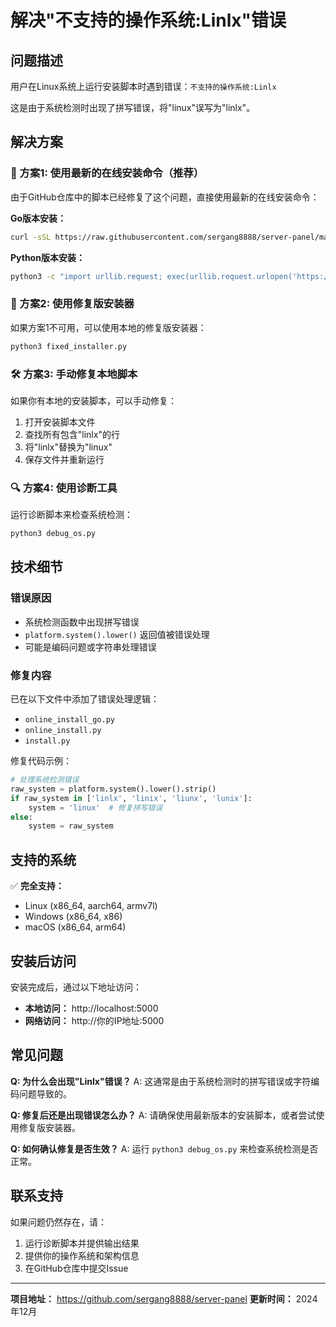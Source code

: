 # 解决"不支持的操作系统:Linlx"错误

## 问题描述
用户在Linux系统上运行安装脚本时遇到错误：`不支持的操作系统:Linlx`

这是由于系统检测时出现了拼写错误，将"linux"误写为"linlx"。

## 解决方案

### 🚀 方案1: 使用最新的在线安装命令（推荐）

由于GitHub仓库中的脚本已经修复了这个问题，直接使用最新的在线安装命令：

**Go版本安装：**
```bash
curl -sSL https://raw.githubusercontent.com/sergang8888/server-panel/main/install_go.sh | bash
```

**Python版本安装：**
```bash
python3 -c "import urllib.request; exec(urllib.request.urlopen('https://raw.githubusercontent.com/sergang8888/server-panel/main/online_install_go.py').read())"
```

### 🔧 方案2: 使用修复版安装器

如果方案1不可用，可以使用本地的修复版安装器：

```bash
python3 fixed_installer.py
```

### 🛠️ 方案3: 手动修复本地脚本

如果你有本地的安装脚本，可以手动修复：

1. 打开安装脚本文件
2. 查找所有包含"linlx"的行
3. 将"linlx"替换为"linux"
4. 保存文件并重新运行

### 🔍 方案4: 使用诊断工具

运行诊断脚本来检查系统检测：

```bash
python3 debug_os.py
```

## 技术细节

### 错误原因
- 系统检测函数中出现拼写错误
- `platform.system().lower()` 返回值被错误处理
- 可能是编码问题或字符串处理错误

### 修复内容
已在以下文件中添加了错误处理逻辑：
- `online_install_go.py`
- `online_install.py` 
- `install.py`

修复代码示例：
```python
# 处理系统检测错误
raw_system = platform.system().lower().strip()
if raw_system in ['linlx', 'linix', 'liunx', 'lunix']:
    system = 'linux'  # 修复拼写错误
else:
    system = raw_system
```

## 支持的系统

✅ **完全支持：**
- Linux (x86_64, aarch64, armv7l)
- Windows (x86_64, x86)
- macOS (x86_64, arm64)

## 安装后访问

安装完成后，通过以下地址访问：
- **本地访问：** http://localhost:5000
- **网络访问：** http://你的IP地址:5000

## 常见问题

**Q: 为什么会出现"Linlx"错误？**
A: 这通常是由于系统检测时的拼写错误或字符编码问题导致的。

**Q: 修复后还是出现错误怎么办？**
A: 请确保使用最新版本的安装脚本，或者尝试使用修复版安装器。

**Q: 如何确认修复是否生效？**
A: 运行 `python3 debug_os.py` 来检查系统检测是否正常。

## 联系支持

如果问题仍然存在，请：
1. 运行诊断脚本并提供输出结果
2. 提供你的操作系统和架构信息
3. 在GitHub仓库中提交Issue

---

**项目地址：** https://github.com/sergang8888/server-panel
**更新时间：** 2024年12月